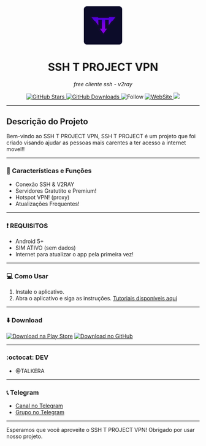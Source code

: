<div align="center">
  <img src="favicon.ico" alt="Logo do SSH T PROJECT VPN" width="100">
</div>

<h1 align="center">SSH T PROJECT VPN</h1>
<p align="center"><i>free cliente ssh - v2ray</i></p>

<div align="center">
  <a href="https://github.com/TelksBr/SSH_T_PROJECT_PAGE/stargazers">
    <img src="https://img.shields.io/github/stars/TelksBr/SSH_T_PROJECT_PAGE.svg?style=for-the-badge" alt="GitHub Stars">
  </a>
  <a href="https://github.com/TelksBr/SSH_T_PROJECT_PAGE/releases">
    <img src="https://img.shields.io/github/downloads/TelksBr/SSH_T_PROJECT_PAGE/total.svg?style=for-the-badge" alt="GitHub Downloads">
  </a>
  <a>
    <img src="https://img.shields.io/github/followers/TelksBr.svg?style=social&label=Follow&maxAge=2592000" alt="Follow">
  </a>
    <a href= "https://sshtproject.com">
    <img src="https://img.shields.io/website-up-down-green-red/http/sshtproject.com" alt="WebSite">
  </a>
  </a>
    <a>
    <img src="https://img.shields.io/badge/Maintained%3F-yes-green.svg">
  </a>
</div>

---

## Descrição do Projeto

Bem-vindo ao SSH T PROJECT VPN, SSH T PROJECT é um projeto que foi criado visando ajudar as pessoas mais carentes a ter acesso a internet movel!!

---

### :rocket: Características e Funções

- Conexão SSH & V2RAY
- Servidores Gratutito e Premium!
- Hotspot VPN! (proxy)
- Atualizações Frequentes!

---

### :exclamation: REQUISITOS

- Android 5+
- SIM ATIVO (sem dados)
- Internet para atualizar o app pela primeira vez!

---

### :computer: Como Usar

1. Instale o aplicativo.
2. Abra o aplicativo e siga as instruções.
[Tutoriais disponíveis aqui](https://sshtproject.com/tutoriais)

---

### :arrow_down: Download

[![Download na Play Store](https://img.shields.io/badge/Download-Play%20Store-brightgreen.svg)](https://play.google.com/store/apps/details?id=app.sshtproject)
[![Download no GitHub](https://img.shields.io/badge/Download-GitHub-blue.svg)](https://github.com/TelksBr/SSH_T_PROJECT_PAGE/releases)

---

### :octocat: DEV

- @TALKERA

---

### :telephone_receiver: Telegram

- [Canal no Telegram](https://t.me/ssh_t_project)
- [Grupo no Telegram](https://t.me/ssh_t_project_grupo)

---

Esperamos que você aproveite o SSH T PROJECT VPN! Obrigado por usar nosso projeto.
